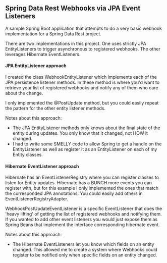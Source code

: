 ## Spring Data Rest Webhooks via JPA Event Listeners

A sample Spring Boot application that attempts to
do a very basic webhook implementation for a Spring Data Rest project.

There are two implementations in this project. One uses strictly JPA
EntityListeners to trigger asynchronous to registered webhooks.
The other leverages Hibernate EventListeners.

#### JPA EntityListener approach

I created the class WebhookEntityListener which implements
each of the JPA persistence listener methods. In these method is where
you'd want to retrieve your list of registered webhooks and notify any
of them who care about the change.

I only implemented the @PostUpdate method, but you could easily repeat the pattern
for the other entity listener methods.

Notes about this approach:
* The JPA EntityListener methods only knows about the
final state of the entity during updates. You only know that it changed,
not HOW it changed.
* I had to write some SMELLY code to allow Spring to get a handle on the EntityListener
as well as register it as an EntityListener on each of my Entity classes.

#### Hibernate EventListener approach

Hibernate has an EventListenerRegistry where you can register
classes to listen for Entity updates. Hibernate has a BUNCH more events you can register
with, but for this example I only implemented the ones that match the corresponded JPA
annotations. You could easily add others in EventListenerRegistryAdapter.

WebhookPostUpdateEventListener is a specific EventListener that does the 'heavy lifting'
of getting the list of registered webhooks and notifying them. If you wanted to add other
event listeners you would just expose them as Spring Beans that implement the interface
corresponding hibernate event.

Notes about this approach:
* The Hibernate EventListeners let you know which fields on an entity changed. This
allowed me to create a system where Webhooks could register to be notified only
when specific fields on an entity changed.
